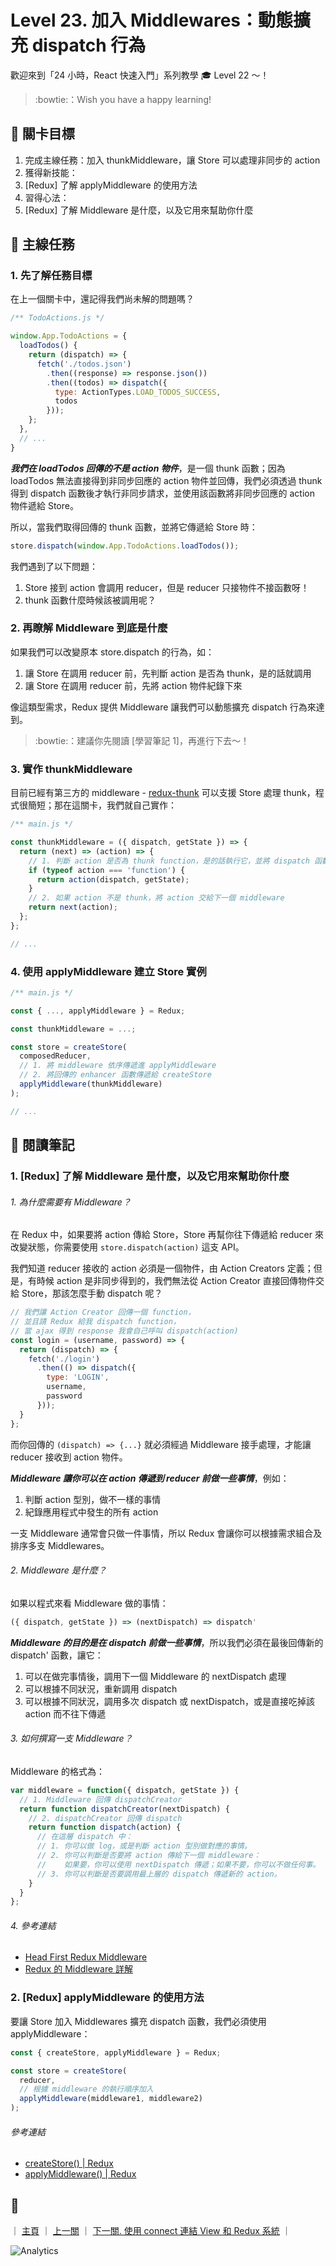 # Level 23. 加入 Middlewares：動態擴充 dispatch 行為

歡迎來到「24 小時，React 快速入門」系列教學 :mortar_board: Level 22 ～！
> :bowtie:：Wish you have a happy learning!


## :checkered_flag: 關卡目標

1. 完成主線任務：加入 thunkMiddleware，讓 Store 可以處理非同步的 action
2. 獲得新技能：
  1. [Redux] 了解 applyMiddleware 的使用方法
3. 習得心法：
  1. [Redux] 了解 Middleware 是什麼，以及它用來幫助你什麼


## :triangular_flag_on_post: 主線任務

### 1. 先了解任務目標

在上一個關卡中，還記得我們尚未解的問題嗎？

```js
/** TodoActions.js */

window.App.TodoActions = {
  loadTodos() {
    return (dispatch) => {
      fetch('./todos.json')
        .then((response) => response.json())
        .then((todos) => dispatch({
          type: ActionTypes.LOAD_TODOS_SUCCESS,
          todos
        }));
    };
  },
  // ...
}
```

***我們在 loadTodos 回傳的不是 action 物件***，是一個 thunk 函數；因為 loadTodos 無法直接得到非同步回應的 action 物件並回傳，我們必須透過 thunk 得到 dispatch 函數後才執行非同步請求，並使用該函數將非同步回應的 action 物件遞給 Store。

所以，當我們取得回傳的 thunk 函數，並將它傳遞給 Store 時：

```js
store.dispatch(window.App.TodoActions.loadTodos());
```

我們遇到了以下問題：

1. Store 接到 action 會調用 reducer，但是 reducer 只接物件不接函數呀！
2. thunk 函數什麼時候該被調用呢？

### 2. 再瞭解 Middleware 到底是什麼

如果我們可以改變原本 store.dispatch 的行為，如：

1. 讓 Store 在調用 reducer 前，先判斷 action 是否為 thunk，是的話就調用
2. 讓 Store 在調用 reducer 前，先將 action 物件紀錄下來

像這類型需求，Redux 提供 Middleware 讓我們可以動態擴充 dispatch 行為來達到。

> :bowtie:：建議你先閱讀 [學習筆記 1]，再進行下去～！

### 3. 實作 thunkMiddleware

目前已經有第三方的 middleware - [redux-thunk](https://github.com/gaearon/redux-thunk) 可以支援 Store 處理 thunk，程式很簡短；那在這關卡，我們就自己實作：

```js
/** main.js */

const thunkMiddleware = ({ dispatch, getState }) => {
  return (next) => (action) => {
    // 1. 判斷 action 是否為 thunk function，是的話執行它，並將 dispatch 函數傳進去
    if (typeof action === 'function') {
      return action(dispatch, getState);
    }
    // 2. 如果 action 不是 thunk，將 action 交給下一個 middleware
    return next(action);
  };
};

// ...
```

### 4. 使用 applyMiddleware 建立 Store 實例

```js
/** main.js */

const { ..., applyMiddleware } = Redux;

const thunkMiddleware = ...;

const store = createStore(
  composedReducer,
  // 1. 將 middleware 依序傳遞進 applyMiddleware
  // 2. 將回傳的 enhancer 函數傳遞給 createStore
  applyMiddleware(thunkMiddleware)
);

// ...
```


## :book: 閱讀筆記

### 1. [Redux] 了解 Middleware 是什麼，以及它用來幫助你什麼

###### 1. 為什麼需要有 Middleware？

在 Redux 中，如果要將 action 傳給 Store，Store 再幫你往下傳遞給 reducer 來改變狀態，你需要使用 `store.dispatch(action)` 這支 API。

我們知道 reducer 接收的 action 必須是一個物件，由 Action Creators 定義；但是，有時候 action 是非同步得到的，我們無法從 Action Creator 直接回傳物件交給 Store，那該怎麼手動 dispatch 呢？

```js
// 我們讓 Action Creator 回傳一個 function，
// 並且請 Redux 給我 dispatch function，
// 當 ajax 得到 response 我會自己呼叫 dispatch(action)
const login = (username, password) => {
  return (dispatch) => {
    fetch('./login')
      .then(() => dispatch({
        type: 'LOGIN',
        username,
        password
      }));
  }
};
```

而你回傳的 `(dispatch) => {...}` 就必須經過 Middleware 接手處理，才能讓 reducer 接收到 action 物件。

***Middleware 讓你可以在 action 傳遞到 reducer 前做一些事情***，例如：

1. 判斷 action 型別，做不一樣的事情
2. 紀錄應用程式中發生的所有 action

一支 Middleware 通常會只做一件事情，所以 Redux 會讓你可以根據需求組合及排序多支 Middlewares。

###### 2. Middleware 是什麼？

如果以程式來看 Middleware 做的事情：

```js
({ dispatch, getState }) => (nextDispatch) => dispatch'
```

***Middleware 的目的是在 dispatch 前做一些事情***，所以我們必須在最後回傳新的 dispatch' 函數，讓它：

1. 可以在做完事情後，調用下一個 Middleware 的 nextDispatch 處理
2. 可以根據不同狀況，重新調用 dispatch
3. 可以根據不同狀況，調用多次 dispatch 或 nextDispatch，或是直接吃掉該 action 而不往下傳遞

###### 3. 如何撰寫一支 Middleware？

Middleware 的格式為：

```js
var middleware = function({ dispatch, getState }) {
  // 1. Middleware 回傳 dispatchCreator
  return function dispatchCreator(nextDispatch) {
    // 2. dispatchCreator 回傳 dispatch
    return function dispatch(action) {
      // 在這層 dispatch 中：
      // 1. 你可以做 log，或是判斷 action 型別做對應的事情。
      // 2. 你可以判斷是否要將 action 傳給下一個 middleware：
      //    如果要，你可以使用 nextDispatch 傳遞；如果不要，你可以不做任何事。
      // 3. 你可以判斷是否要調用最上層的 dispatch 傳遞新的 action。
    }
  }
};
```

###### 4. 參考連結

- [Head First Redux Middleware](https://gist.github.com/shiningjason1989/43643b3607c6acf7b47f7afc52033e2c)
- [Redux 的 Middleware 詳解](http://huli.logdown.com/posts/294284-javascript-redux-middleware-details-tutorial)

### 2. [Redux] applyMiddleware 的使用方法

要讓 Store 加入 Middlewares 擴充 dispatch 函數，我們必須使用 applyMiddleware：

```js
const { createStore, applyMiddleware } = Redux;

const store = createStore(
  reducer,
  // 根據 middleware 的執行順序加入
  applyMiddleware(middleware1, middleware2)
);
```

###### 參考連結

- [createStore() | Redux](https://github.com/reactjs/redux/blob/master/docs/api/createStore.md)
- [applyMiddleware() | Redux](https://github.com/reactjs/redux/blob/master/docs/api/applyMiddleware.md)


## :rocket:

｜ [主頁](../) ｜ [上一關](../level-22_redux-actions) ｜ [下一關. 使用 connect 連結 View 和 Redux 系統](../level-24_redux-connect-view) ｜


![Analytics](https://shining-ga-beacon.appspot.com/UA-77436651-1/level-23_redux-middlewares?pixel)
